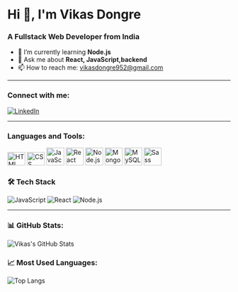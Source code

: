 # Hi 👋, I'm Vikas Dongre

### A Fullstack Web Developer from India

- 🌱 I’m currently learning **Node.js**
- 💬 Ask me about **React, JavaScript,backend**
- 📫 How to reach me: [vikasdongre952@gmail.com](mailto:vikasdongre952@gmail.com)

---

### Connect with me:
[![LinkedIn](https://img.shields.io/badge/LinkedIn-blue?style=flat-square&logo=linkedin)](https://www.linkedin.com/in/vikas-dongre-86370128b/)

---

### Languages and Tools:
<p align="left">
  <p align="left">
  <img src="https://cdn.worldvectorlogo.com/logos/html-1.svg" alt="HTML" width="40" height="30"/>
  <img src="https://cdn.worldvectorlogo.com/logos/css-3.svg" alt="CSS" width="40" height="30"/>
  <img src="https://www.vectorlogo.zone/logos/javascript/javascript-icon.svg" alt="JavaScript" width="40"/>
  <img src="https://www.vectorlogo.zone/logos/reactjs/reactjs-icon.svg" alt="React" width="40"/>
  <img src="https://www.vectorlogo.zone/logos/nodejs/nodejs-icon.svg" alt="Node.js" width="40"/>
  <img src="https://www.vectorlogo.zone/logos/mongodb/mongodb-icon.svg" alt="MongoDB" width="40"/>
  <img src="https://www.vectorlogo.zone/logos/mysql/mysql-icon.svg" alt="MySQL" width="40"/>
  <img src="https://www.vectorlogo.zone/logos/sass-lang/sass-lang-icon.svg" alt="Sass" width="40"/>
</p>

### 🛠 Tech Stack
![JavaScript](https://img.shields.io/badge/-JavaScript-F7DF1E?style=flat&logo=javascript&logoColor=black)
![React](https://img.shields.io/badge/-React-61DAFB?style=flat&logo=react)
![Node.js](https://img.shields.io/badge/-Node.js-339933?style=flat&logo=node.js)

---

### 📊 GitHub Stats:
![Vikas's GitHub Stats](https://github-readme-stats.vercel.app/api?username=vikasdongrepawar&show_icons=true&theme=tokyonight)

### 📈 Most Used Languages:
![Top Langs](https://github-readme-stats.vercel.app/api/top-langs/?username=vikasdongrepawar&layout=compact&theme=tokyonight)
